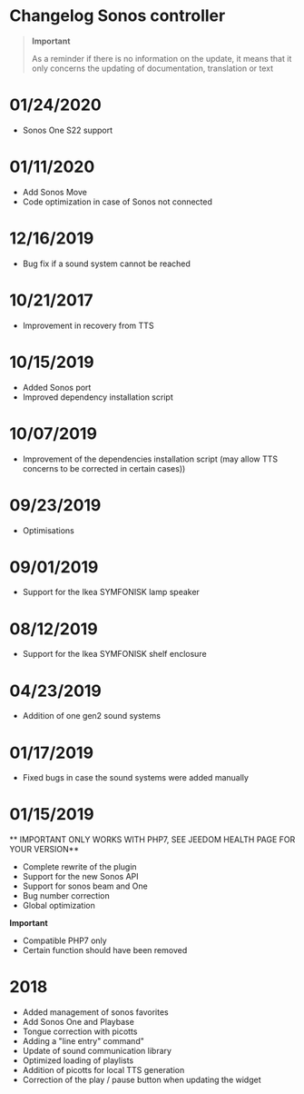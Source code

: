 # Changelog Sonos controller

>**Important**
>
>As a reminder if there is no information on the update, it means that it only concerns the updating of documentation, translation or text

# 01/24/2020

- Sonos One S22 support

# 01/11/2020

- Add Sonos Move
- Code optimization in case of Sonos not connected

# 12/16/2019

- Bug fix if a sound system cannot be reached

# 10/21/2017

- Improvement in recovery from TTS

# 10/15/2019

- Added Sonos port
- Improved dependency installation script

# 10/07/2019

- Improvement of the dependencies installation script (may allow TTS concerns to be corrected in certain cases))

# 09/23/2019

- Optimisations

# 09/01/2019

- Support for the Ikea SYMFONISK lamp speaker

# 08/12/2019

- Support for the Ikea SYMFONISK shelf enclosure

# 04/23/2019

- Addition of one gen2 sound systems

# 01/17/2019

- Fixed bugs in case the sound systems were added manually

# 01/15/2019

** IMPORTANT ONLY WORKS WITH PHP7, SEE JEEDOM HEALTH PAGE FOR YOUR VERSION**

- Complete rewrite of the plugin
- Support for the new Sonos API
- Support for sonos beam and One
- Bug number correction
- Global optimization

**Important**
- Compatible PHP7 only
- Certain function should have been removed


# 2018

- 	Added management of sonos favorites
-   Add Sonos One and Playbase
-   Tongue correction with picotts
-   Adding a "line entry" command"
-   Update of sound communication library
-   Optimized loading of playlists
-   Addition of picotts for local TTS generation
-   Correction of the play / pause button when updating the widget
